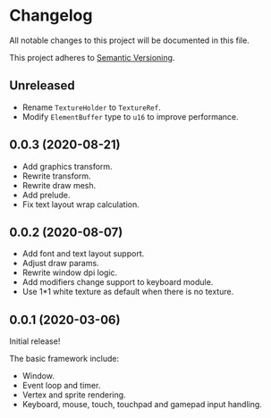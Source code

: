 # Changelog

All notable changes to this project will be documented in this file.

This project adheres to [Semantic Versioning](https://semver.org).

## Unreleased

* Rename `TextureHolder` to `TextureRef`.
* Modify `ElementBuffer` type to `u16` to improve performance.

## 0.0.3 (2020-08-21)

* Add graphics transform.
* Rewrite transform.
* Rewrite draw mesh.
* Add prelude.
* Fix text layout wrap calculation.

## 0.0.2 (2020-08-07)

* Add font and text layout support.
* Adjust draw params.
* Rewrite window dpi logic.
* Add modifiers change support to keyboard module.
* Use 1*1 white texture as default when there is no texture.

## 0.0.1 (2020-03-06)

Initial release!

The basic framework include:
* Window.
* Event loop and timer.
* Vertex and sprite rendering.
* Keyboard, mouse, touch, touchpad and gamepad input handling.
